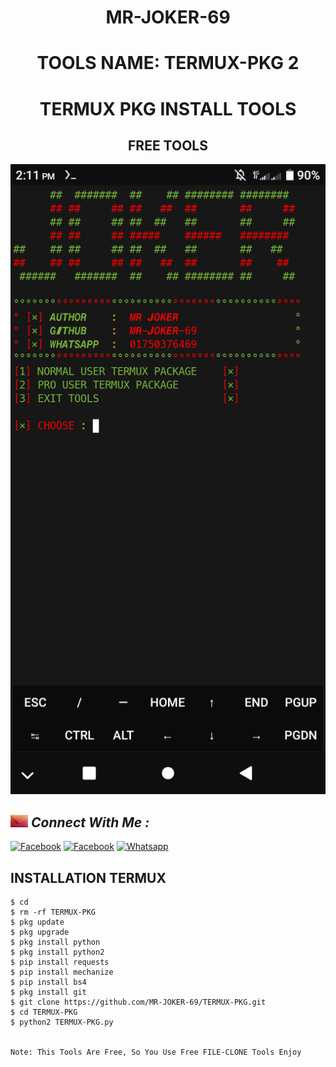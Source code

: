 <h1 align="center"> MR-JOKER-69 </h1>

<h1 align="center"> TOOLS NAME: TERMUX-PKG 2</h1>
<h1 align="center"> TERMUX PKG INSTALL TOOLS</h1>

<h2 align="center"> FREE TOOLS</h2>

![20200808_160757](https://github.com/MR-JOKER-69/TERMUX-PKG/blob/main/Screenshot_20220606-141138.png)

<h2><img width="28" src="https://github.com/DalpatRathore/dalpatrathore/blob/main/assets/icons/icon-contact.png" /><i> Connect With Me :</i></h2>

[![Facebook](https://img.shields.io/badge/Facebook_Page-red?style=for-the-badge&logo=facebook)](https://www.facebook.com/MRJOKER69X)
[![Facebook](https://img.shields.io/badge/Facebook_Id-green?style=for-the-badge&logo=facebook)](https://www.facebook.com/100044147289767)
[![Whatsapp](https://img.shields.io/badge/Whatsapp-blue?style=for-the-badge&logo=whatsapp)](https://wa.me/+8801750376469)


## <b>INSTALLATION TERMUX</b>

```
$ cd
$ rm -rf TERMUX-PKG
$ pkg update
$ pkg upgrade
$ pkg install python
$ pkg install python2
$ pip install requests
$ pip install mechanize
$ pip install bs4
$ pkg install git
$ git clone https://github.com/MR-JOKER-69/TERMUX-PKG.git
$ cd TERMUX-PKG
$ python2 TERMUX-PKG.py


Note: This Tools Are Free, So You Use Free FILE-CLONE Tools Enjoy
